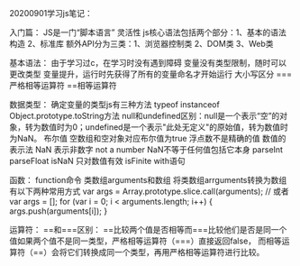 
20200901学习js笔记：

入门篇：
	 JS是一门“脚本语言” 灵活性
	 js核心语法包括两个部分：1、基本的语法构造 2、标准库
	 额外API分为三类：1、浏览器控制类 2、DOM类 3、Web类
	
基本语法：
	 由于学习过c，在学习时没有遇到障碍
	 变量没有类型限制，随时可以更改类型
	 变量提升，运行时先获得了所有的变量命名才开始运行
	 大小写区分
	 ===严格相等运算符  ==相等运算符
	 
数据类型：
	确定变量的类型js有三种方法 typeof  instanceof  Object.prototype.toString方法
	null和undefined区别：null是一个表示“空”的对象，转为数值时为0；undefined是一个表示"此处无定义"的原始值，转为数值时为NaN。
	布尔值 空数组和空对象对应布尔值为true
	浮点数不是精确的值
	数值的表示法
	NaN 表示非数字 not a number NaN不等于任何值包括它本身
	parseInt  
	parseFloat
	isNaN 只对数值有效
	isFinite
	with语句
	
函数：
	function命令
	类数组arguments和数组
	将类数组arrguments转换为数组有以下两种常用方式
	var args = Array.prototype.slice.call(arguments);
	// 或者
	var args = [];
	for (var i = 0; i < arguments.length; i++) 
	{
		args.push(arguments[i]);
	}	
	
运算符：
	==和===区别： ==比较两个值是否相等而===比较他们是否是同一个值如果两个值不是同一类型，严格相等运算符（===）直接返回false，
	而相等运算符（==）会将它们转换成同一个类型，再用严格相等运算符进行比较。
	